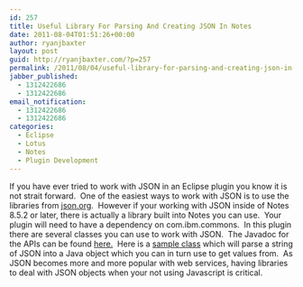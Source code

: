 ```yaml
---
id: 257
title: Useful Library For Parsing And Creating JSON In Notes
date: 2011-08-04T01:51:26+00:00
author: ryanjbaxter
layout: post
guid: http://ryanjbaxter.com/?p=257
permalink: /2011/08/04/useful-library-for-parsing-and-creating-json-in-notes/
jabber_published:
  - 1312422686
  - 1312422686
email_notification:
  - 1312422686
  - 1312422686
categories:
  - Eclipse
  - Lotus
  - Notes
  - Plugin Development
---
```

If you have ever tried to work with JSON in an Eclipse plugin you know it is not strait forward.  One of the easiest ways to work with JSON is to use the libraries from <a href="http://www.json.org/java/index.html" target="_blank">json.org</a>.  However if your working with JSON inside of Notes 8.5.2 or later, there is actually a library built into Notes you can use.  Your plugin will need to have a dependency on com.ibm.commons.  In this plugin there are several classes you can use to work with JSON.  The Javadoc for the APIs can be found <a href="http://public.dhe.ibm.com/software/dw/lotus/Domino-Designer/JavaDocs/XPagesExtAPI/8.5.2/com/ibm/commons/util/io/json/package-summary.html" target="_blank">here.</a>  Here is a <a href="https://gist.github.com/554a2fd80015b3f199a1" target="_blank">sample class</a> which will parse a string of JSON into a Java object which you can in turn use to get values from.  As JSON becomes more and more popular with web services, having libraries to deal with JSON objects when your not using Javascript is critical.